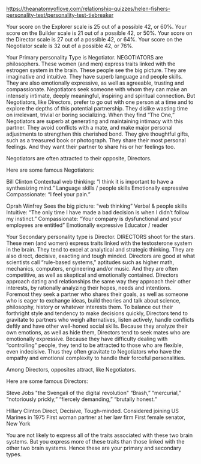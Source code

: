 https://theanatomyoflove.com/relationship-quizzes/helen-fishers-personality-test/personality-test-tiebreaker

Your score on the Explorer scale is 25 out of a possible 42, or 60%.
Your score on the Builder scale is 21 out of a possible 42, or 50%.
Your score on the Director scale is 27 out of a possible 42, or 64%.
Your score on the Negotiator scale is 32 out of a possible 42, or 76%.


Your Primary personality Type is Negotiator.
NEGOTIATORS are philosophers. These women (and men) express traits linked with the estrogen system in the brain. These people see the big picture. They are imaginative and intuitive. They have superb language and people skills. They are also emotionally expressive, as well as agreeable, trusting and compassionate. Negotiators seek someone with whom they can make an intensely intimate, deeply meaningful, inspiring and spiritual connection. But Negotiators, like Directors, prefer to go out with one person at a time and to explore the depths of this potential partnership. They dislike wasting time on irrelevant, trivial or boring socializing. When they find “The One,” Negotiators are superb at generating and maintaining intimacy with this partner. They avoid conflicts with a mate, and make major personal adjustments to strengthen this cherished bond. They give thoughtful gifts, such as a treasured book or photograph. They share their most personal feelings. And they want their partner to share his or her feelings too.

Negotiators are often attracted to their opposite, Directors.

Here are some famous Negotiators:


Bill Clinton
Contextual web thinking:
“I think it is important to have a synthesizing mind.”
Language skills / people skills
Emotionally expressive
Compassionate: “I feel your pain.”


Oprah Winfrey
Sees the big picture: “web thinking”
Verbal & people skills
Intuitive: “The only time I have made a bad decision is when I didn’t follow my instinct.”
Compassionate: “Your company is dysfunctional and your employees are entitled”
Emotionally expressive
Educator / reader


Your Secondary personality type is Director.
DIRECTORS shoot for the stars. These men (and women) express traits linked with the testosterone system in the brain. They tend to excel at analytical and strategic thinking. They are also direct, decisive, exacting and tough minded. Directors are good at what scientists call “rule-based systems,” aptitudes such as higher math, mechanics, computers, engineering and/or music. And they are often competitive, as well as skeptical and emotionally contained. Directors approach dating and relationships the same way they approach their other interests, by rationally analyzing their hopes, needs and intentions. Foremost they seek a partner who shares their goals, as well as someone who is eager to exchange ideas, build theories and talk about science, philosophy, history or whatever interests them. To balance out their forthright style and tendency to make decisions quickly, Directors tend to gravitate to partners who weigh alternatives, listen actively, handle conflicts deftly and have other well-honed social skills. Because they analyze their own emotions, as well as hide them, Directors tend to seek mates who are emotionally expressive. Because they have difficulty dealing with “controlling” people, they tend to be attracted to those who are flexible, even indecisive. Thus they often gravitate to Negotiators who have the empathy and emotional complexity to handle their forceful personalities.

Among Directors, opposites attract, like Negotiators.

Here are some famous Directors:


Steve Jobs
"the Svengali of the digital revolution" “Brash,” “mercurial,” “notoriously prickly,” “fiercely demanding,” “brutally honest.”


Hillary Clinton
Direct, Decisive, Tough-minded.
Considered joining US Marines in 1975
First woman partner at her law firm
First female senator, New York

You are not likely to express all of the traits associated with these two brain systems. But you express more of these traits than those linked with the other two brain systems. Hence these are your primary and secondary types.

